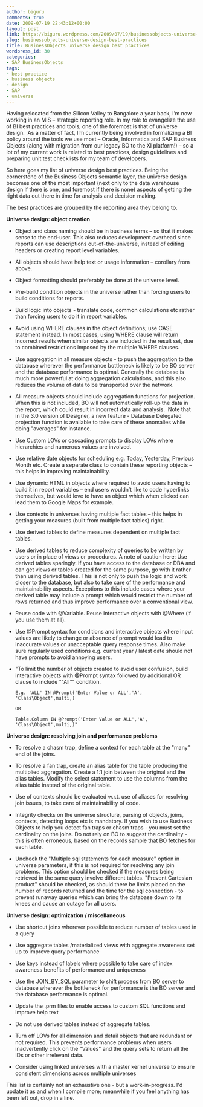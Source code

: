 ```yaml
---
author: biguru
comments: true
date: 2009-07-19 22:43:12+00:00
layout: post
link: https://biguru.wordpress.com/2009/07/19/businessobjects-universe-design-best-practices/
slug: businessobjects-universe-design-best-practices
title: BusinessObjects universe design best practices
wordpress_id: 30
categories:
- SAP BusinessObjects
tags:
- best practice
- business objects
- design
- SAP
- universe
---
```


Having relocated from the Silicon Valley to Bangalore a year back, I’m now working in an MIS – strategic reporting role. In my role to evangelize the use of BI best practices and tools, one of the foremost is that of universe design.  As a matter of fact, I’m currently being involved in formalizing a BI policy around the tools we use most – Oracle, Informatica and SAP Business Objects (along with migration from our legacy BO to the XI platform!) – so a lot of my current work is related to best practices, design guidelines and preparing unit test checklists for my team of developers.

So here goes my list of universe design best practices. Being the cornerstone of the Business Objects semantic layer, the universe design becomes one of the most important (next only to the data warehouse design if there is one, and foremost if there is none) aspects of getting the right data out there in time for analysis and decision making.

The best practices are grouped by the reporting area they belong to.

**Universe design: object creation**


  * Object and class naming should be in business terms – so that it makes sense to the end-user. This also reduces development overhead since reports can use descriptions out-of-the-universe, instead of editing headers or creating report level variables.

  * All objects should have help text or usage information – corollary from above.

  * Object formatting should preferably be done at the universe level.

  * Pre-build condition objects in the universe rather than forcing users to build conditions for reports.

  * Build logic into objects - translate code, common calculations etc rather than forcing users to do it in report variables.

  * Avoid using WHERE clauses in the object definitions; use CASE statement instead. In most cases, using WHERE clause will return incorrect results when similar objects are included in the result set, due to combined restrictions imposed by the multiple WHERE clauses.

  * Use aggregation in all measure objects - to push the aggregation to the database wherever the performance bottleneck is likely to be BO server and the database performance is optimal. Generally the database is much more powerful at doing aggregation calculations, and this also reduces the volume of data to be transported over the network.

  * All measure objects should include aggregation functions for projection. When this is not included, BO will not automatically roll-up the data in the report, which could result in incorrect data and analysis.  Note that in the 3.0 version of Designer, a new feature - Database Delegated projection function is available to take care of these anomalies while doing "averages" for instance.

  * Use Custom LOVs or cascading prompts to display LOVs where hierarchies and numerous values are involved.

  * Use relative date objects for scheduling e.g. Today, Yesterday, Previous Month etc. Create a separate class to contain these reporting objects – this helps in improving maintainability.

  * Use dynamic HTML in objects where required to avoid users having to build it in report variables – end users wouldn’t like to code hyperlinks themselves, but would love to have an object which when clicked can lead them to Google Maps for example.

  * Use contexts in universes having multiple fact tables – this helps in getting your measures (built from multiple fact tables) right.

  * Use derived tables to define measures dependent on multiple fact tables.

  * Use derived tables to reduce complexity of queries to be written by users or in place of views or procedures. A note of caution here: Use derived tables sparingly. If you have access to the database or DBA and can get views or tables created for the same purpose, go with it rather than using derived tables. This is not only to push the logic and work closer to the database, but also to take care of the performance and maintainability aspects. Exceptions to this include cases where your derived table may include a prompt which would restrict the number of rows returned and thus improve performance over a conventional view.

  * Reuse code with @Variable. Reuse interactive objects with @Where (if you use them at all).

  * Use @Prompt syntax for conditions and interactive objects where input values are likely to change or absence of prompt would lead to inaccurate values or unacceptable query response times. Also make sure regularly used conditions e.g. current year / latest date should not have prompts to avoid annoying users.

  * "To limit the number of objects created to avoid user confusion, build interactive objects with @Prompt syntax followed by additional OR clause to include ""All"" condition.  

    ```
    E.g. 'ALL' IN @Prompt('Enter Value or ALL','A', 'Class\Object',multi,)

    ​OR

    ​Table.Column IN @Prompt('Enter Value or ALL','A', 'Class\Object',multi,)"
    ```  


**Universe design: resolving join and performance problems**


  * To resolve a chasm trap, define a context for each table at the "many" end of the joins.

  * To resolve a fan trap, create an alias table for the table producing the multiplied aggregation. Create a 1:1 join between the original and the alias tables. Modify the select statement to use the columns from the alias table instead of the original table.

  * Use of contexts should be evaluated w.r.t. use of aliases for resolving join issues, to take care of maintainability of code.

  * Integrity checks on the universe structure, parsing of objects, joins, contexts, detecting loops etc is mandatory. If you wish to use Business Objects to help you detect fan traps or chasm traps - you must set the cardinality on the joins. Do not rely on BO to suggest the cardinality - this is often erroneous, based on the records sample that BO fetches for each table.

  * Uncheck the "Multiple sql statements for each measure" option in universe parameters, if this is not required for resolving any join problems. This option should be checked if the measures being retrieved in the same query involve different tables. "Prevent Cartesian product" should be checked, as should there be limits placed on the number of records returned and the time for the sql connection - to prevent runaway queries which can bring the database down to its knees and cause an outage for all users.


**Universe design: optimization / miscellaneous**


  * Use shortcut joins wherever possible to reduce number of tables used in a query

  * Use aggregate tables /materialized views with aggregate awareness set up to improve query performance

  * Use keys instead of labels where possible to take care of index awareness benefits of performance and uniqueness

  * Use the JOIN_BY_SQL parameter to shift process from BO server to database wherever the bottleneck for performance is the BO server and the database performance is optimal.

  * Update the .prm files to enable access to custom SQL functions and improve help text

  * Do not use derived tables instead of aggregate tables.

  * Turn off LOVs for all dimension and detail objects that are redundant or not required. This prevents performance problems when users inadvertently click on the "Values" and the query sets to return all the IDs or other irrelevant data.

  * Consider using linked universes with a master kernel universe to ensure consistent dimensions across multiple universes


This list is certainly not an exhaustive one - but a work-in-progress. I'd update it as and when I compile more; meanwhile if you feel anything has been left out, drop in a line.
